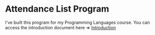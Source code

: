 # Attendance List Program
I've built this program for my Programming Languages course. You can access the introduction document here => [Introduction](https://github.com/kamil3di/attendance_list/blob/main/Attendance_List_Presentation.pdf)
